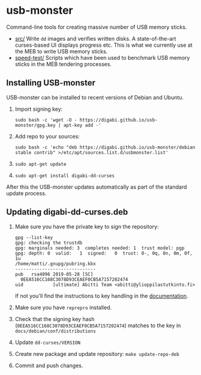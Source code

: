 # usb-monster

Command-line tools for creating massive number of USB memory sticks.

 * [src/](src/README.md) Write `dd` images and verifies written disks.
   A state-of-the-art curses-based UI displays progress etc. This is what we currently
   use at the MEB to write USB memory sticks.
 * [speed-test/](speed-test/README.md) Scripts which have been used to benchmark
   USB memory sticks in the MEB tendering processes.

## Installing USB-monster

USB-monster can be installed to recent versions of Debian and Ubuntu.

 1. Import signing key:
    ```
    sudo bash -c 'wget -O - https://digabi.github.io/usb-monster/gpg.key | apt-key add -'
    ```

 1. Add repo to your sources:
    ```
    sudo bash -c 'echo "deb https://digabi.github.io/usb-monster/debian stable contrib" >/etc/apt/sources.list.d/usbmonster.list'
    ```

 1. `sudo apt-get update`

 1. `sudo apt-get install digabi-dd-curses`

After this the USB-monster updates automatically as part of the standard update process.

## Updating digabi-dd-curses.deb

 1. Make sure you have the private key to sign the repository:
    ```
    gpg --list-key
    gpg: checking the trustdb
    gpg: marginals needed: 3  completes needed: 1  trust model: pgp
    gpg: depth: 0  valid:   1  signed:   0  trust: 0-, 0q, 0n, 0m, 0f, 1u
    /home/matti/.gnupg/pubring.kbx
    ------------------------------
    pub   rsa4096 2019-05-28 [SC]
      0EEA516CC168C3078D93CEAEF0CB5A7157202474
    uid           [ultimate] Abitti Team <abitti@ylioppilastutkinto.fi>
    ```
    If not you'll find the instructions to key handling in the [documentation](doc/DEBIAN-REPO.md).

 1. Make sure you have `reprepro` installed.

 1. Check that the signing key hash (`0EEA516CC168C3078D93CEAEF0CB5A7157202474`) matches to
    the key in `docs/debian/conf/distributions`

 1. Update `dd-curses/VERSION`

 1. Create new package and update repository: `make update-repo-deb`

 1. Commit and push changes.
